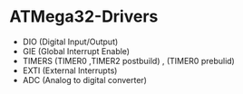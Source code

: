 # ATMega32-Drivers
- DIO    (Digital Input/Output)
- GIE    (Global Interrupt Enable)
- TIMERS (TIMER0 ,TIMER2 postbuild) , (TIMER0 prebulid)
- EXTI   (External Interrupts)
- ADC    (Analog to digital converter)


